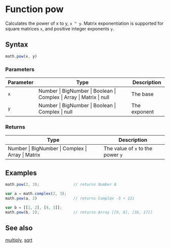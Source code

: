 # Function pow

Calculates the power of x to y, `x ^ y`.
Matrix exponentiation is supported for square matrices `x`, and positive
integer exponents `y`.


## Syntax

```js
math.pow(x, y)
```

### Parameters

Parameter | Type | Description
--------- | ---- | -----------
`x` | Number &#124; BigNumber &#124; Boolean &#124; Complex &#124; Array &#124; Matrix &#124; null | The base
`y` | Number &#124; BigNumber &#124; Boolean &#124; Complex &#124; null | The exponent

### Returns

Type | Description
---- | -----------
Number &#124; BigNumber &#124; Complex &#124; Array &#124; Matrix | The value of `x` to the power `y`


## Examples

```js
math.pow(2, 3);               // returns Number 8

var a = math.complex(2, 3);
math.pow(a, 2)                // returns Complex -5 + 12i

var b = [[1, 2], [4, 3]];
math.pow(b, 2);               // returns Array [[9, 8], [16, 17]]
```


## See also

[multiply](multiply.md),
[sqrt](sqrt.md)


<!-- Note: This file is automatically generated from source code comments. Changes made in this file will be overridden. -->
